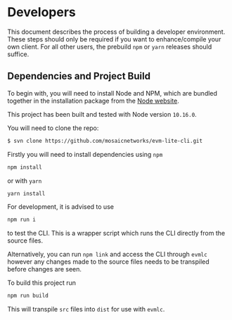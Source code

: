 # Developers

This document describes the process of building a developer environment. These steps should only be required if you want to enhance/compile your own client. For all other users, the prebuild `npm` or `yarn` releases should suffice.

## Dependencies and Project Build

To begin with, you will need to install Node and NPM, which are bundled together in the installation package from the [Node website](https://nodejs.org/en/).

This project has been built and tested with Node version `10.16.0`.

You will need to clone the repo:

```bash
$ svn clone https://github.com/mosaicnetworks/evm-lite-cli.git
```

Firstly you will need to install dependencies using `npm`

```bash
npm install
```

or with `yarn`

```bash
yarn install
```

For development, it is advised to use

```bash
npm run i
```

to test the CLI. This is a wrapper script which runs the CLI directly from the source files.

Alternatively, you can run `npm link` and access the CLI through `evmlc` however any changes made to the source files needs to be transpiled before changes are seen.

To build this project run

```bash
npm run build
```

This will transpile `src` files into `dist` for use with `evmlc`.
